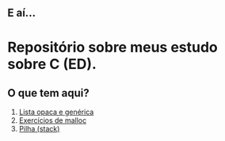 <h2>E aí...</h2>
<h1>Repositório sobre meus estudo sobre C (ED).</h1>
<h2>O que tem aqui?</h2>
<ol>
  
  
  <li><a href="https://github.com/GustavoGomesDias/estudos-c/tree/master/Lista_generica_opaca">Lista opaca e genérica</a></li>
  <li><a href="https://github.com/GustavoGomesDias/estudos-c/tree/master/malloc">Exercícios de malloc</a></li>
  <li><a href="https://github.com/GustavoGomesDias/estudos-c/tree/master/pilha">Pilha (stack)</a></li>

</ol>
